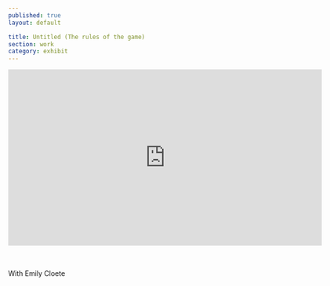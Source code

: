 ```yaml
---
published: true
layout: default

title: Untitled (The rules of the game)
section: work
category: exhibit
---
```


<iframe src="https://player.vimeo.com/video/166662315" width="640" height="360" frameborder="0" webkitallowfullscreen mozallowfullscreen allowfullscreen></iframe>

<br><br>
With Emily Cloete
